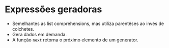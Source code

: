 # Expressões geradoras
- Semelhantes as list comprehensions, mas utiliza parentêses ao invés de colchetes.
- Gera dados em demanda.
- A função `next` retorna o próximo elemento de um generator.